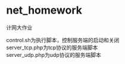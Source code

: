 # net_homework
计网大作业

control.sh为执行脚本，控制服务端的启动和关闭\
server_tcp.php为tcp协议的服务端脚本\
server_udp.php为udp协议的服务端脚本